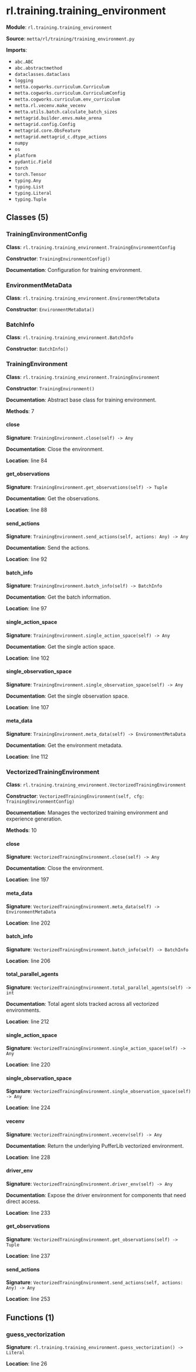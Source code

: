 # rl.training.training_environment

**Module**: `rl.training.training_environment`

**Source**: `metta/rl/training/training_environment.py`

**Imports**:
- `abc.ABC`
- `abc.abstractmethod`
- `dataclasses.dataclass`
- `logging`
- `metta.cogworks.curriculum.Curriculum`
- `metta.cogworks.curriculum.CurriculumConfig`
- `metta.cogworks.curriculum.env_curriculum`
- `metta.rl.vecenv.make_vecenv`
- `metta.utils.batch.calculate_batch_sizes`
- `mettagrid.builder.envs.make_arena`
- `mettagrid.config.Config`
- `mettagrid.core.ObsFeature`
- `mettagrid.mettagrid_c.dtype_actions`
- `numpy`
- `os`
- `platform`
- `pydantic.Field`
- `torch`
- `torch.Tensor`
- `typing.Any`
- `typing.List`
- `typing.Literal`
- `typing.Tuple`

## Classes (5)

### TrainingEnvironmentConfig

**Class**: `rl.training.training_environment.TrainingEnvironmentConfig`

**Constructor**: `TrainingEnvironmentConfig()`

**Documentation**: Configuration for training environment.

### EnvironmentMetaData

**Class**: `rl.training.training_environment.EnvironmentMetaData`

**Constructor**: `EnvironmentMetaData()`

### BatchInfo

**Class**: `rl.training.training_environment.BatchInfo`

**Constructor**: `BatchInfo()`

### TrainingEnvironment

**Class**: `rl.training.training_environment.TrainingEnvironment`

**Constructor**: `TrainingEnvironment()`

**Documentation**: Abstract base class for training environment.

**Methods**: 7

#### close

**Signature**: `TrainingEnvironment.close(self) -> Any`

**Documentation**: Close the environment.

**Location**: line 84

#### get_observations

**Signature**: `TrainingEnvironment.get_observations(self) -> Tuple`

**Documentation**: Get the observations.

**Location**: line 88

#### send_actions

**Signature**: `TrainingEnvironment.send_actions(self, actions: Any) -> Any`

**Documentation**: Send the actions.

**Location**: line 92

#### batch_info

**Signature**: `TrainingEnvironment.batch_info(self) -> BatchInfo`

**Documentation**: Get the batch information.

**Location**: line 97

#### single_action_space

**Signature**: `TrainingEnvironment.single_action_space(self) -> Any`

**Documentation**: Get the single action space.

**Location**: line 102

#### single_observation_space

**Signature**: `TrainingEnvironment.single_observation_space(self) -> Any`

**Documentation**: Get the single observation space.

**Location**: line 107

#### meta_data

**Signature**: `TrainingEnvironment.meta_data(self) -> EnvironmentMetaData`

**Documentation**: Get the environment metadata.

**Location**: line 112


### VectorizedTrainingEnvironment

**Class**: `rl.training.training_environment.VectorizedTrainingEnvironment`

**Constructor**: `VectorizedTrainingEnvironment(self, cfg: TrainingEnvironmentConfig)`

**Documentation**: Manages the vectorized training environment and experience generation.

**Methods**: 10

#### close

**Signature**: `VectorizedTrainingEnvironment.close(self) -> Any`

**Documentation**: Close the environment.

**Location**: line 197

#### meta_data

**Signature**: `VectorizedTrainingEnvironment.meta_data(self) -> EnvironmentMetaData`

**Location**: line 202

#### batch_info

**Signature**: `VectorizedTrainingEnvironment.batch_info(self) -> BatchInfo`

**Location**: line 206

#### total_parallel_agents

**Signature**: `VectorizedTrainingEnvironment.total_parallel_agents(self) -> int`

**Documentation**: Total agent slots tracked across all vectorized environments.

**Location**: line 212

#### single_action_space

**Signature**: `VectorizedTrainingEnvironment.single_action_space(self) -> Any`

**Location**: line 220

#### single_observation_space

**Signature**: `VectorizedTrainingEnvironment.single_observation_space(self) -> Any`

**Location**: line 224

#### vecenv

**Signature**: `VectorizedTrainingEnvironment.vecenv(self) -> Any`

**Documentation**: Return the underlying PufferLib vectorized environment.

**Location**: line 228

#### driver_env

**Signature**: `VectorizedTrainingEnvironment.driver_env(self) -> Any`

**Documentation**: Expose the driver environment for components that need direct access.

**Location**: line 233

#### get_observations

**Signature**: `VectorizedTrainingEnvironment.get_observations(self) -> Tuple`

**Location**: line 237

#### send_actions

**Signature**: `VectorizedTrainingEnvironment.send_actions(self, actions: Any) -> Any`

**Location**: line 253


## Functions (1)

### guess_vectorization

**Signature**: `rl.training.training_environment.guess_vectorization() -> Literal`

**Location**: line 26

